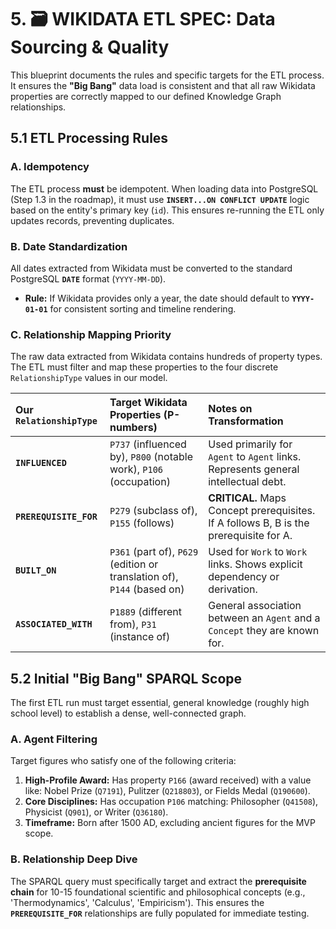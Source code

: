 # 5\. 🗃️ WIKIDATA ETL SPEC: Data Sourcing & Quality

This blueprint documents the rules and specific targets for the ETL process. It ensures the **"Big Bang"** data load is consistent and that all raw Wikidata properties are correctly mapped to our defined Knowledge Graph relationships.

## 5.1 ETL Processing Rules

### A. Idempotency

The ETL process **must** be idempotent. When loading data into PostgreSQL (Step 1.3 in the roadmap), it must use **`INSERT...ON CONFLICT UPDATE`** logic based on the entity's primary key (`id`). This ensures re-running the ETL only updates records, preventing duplicates.

### B. Date Standardization

All dates extracted from Wikidata must be converted to the standard PostgreSQL **`DATE`** format (`YYYY-MM-DD`).

* **Rule:** If Wikidata provides only a year, the date should default to **`YYYY-01-01`** for consistent sorting and timeline rendering.

### C. Relationship Mapping Priority

The raw data extracted from Wikidata contains hundreds of property types. The ETL must filter and map these properties to the four discrete `RelationshipType` values in our model.

| Our `RelationshipType` | Target Wikidata Properties (P-numbers) | Notes on Transformation |
| :--- | :--- | :--- |
| **`INFLUENCED`** | `P737` (influenced by), `P800` (notable work), `P106` (occupation) | Used primarily for `Agent` to `Agent` links. Represents general intellectual debt. |
| **`PREREQUISITE_FOR`** | `P279` (subclass of), `P155` (follows) | **CRITICAL.** Maps Concept prerequisites. If A follows B, B is the prerequisite for A. |
| **`BUILT_ON`** | `P361` (part of), `P629` (edition or translation of), `P144` (based on) | Used for `Work` to `Work` links. Shows explicit dependency or derivation. |
| **`ASSOCIATED_WITH`** | `P1889` (different from), `P31` (instance of) | General association between an `Agent` and a `Concept` they are known for. |

## 5.2 Initial "Big Bang" SPARQL Scope

The first ETL run must target essential, general knowledge (roughly high school level) to establish a dense, well-connected graph.

### A. Agent Filtering

Target figures who satisfy one of the following criteria:

1. **High-Profile Award:** Has property `P166` (award received) with a value like: Nobel Prize (`Q7191`), Pulitzer (`Q218803`), or Fields Medal (`Q190600`).
2. **Core Disciplines:** Has occupation `P106` matching: Philosopher (`Q41508`), Physicist (`Q901`), or Writer (`Q36180`).
3. **Timeframe:** Born after 1500 AD, excluding ancient figures for the MVP scope.

### B. Relationship Deep Dive

The SPARQL query must specifically target and extract the **prerequisite chain** for 10-15 foundational scientific and philosophical concepts (e.g., 'Thermodynamics', 'Calculus', 'Empiricism'). This ensures the **`PREREQUISITE_FOR`** relationships are fully populated for immediate testing.
